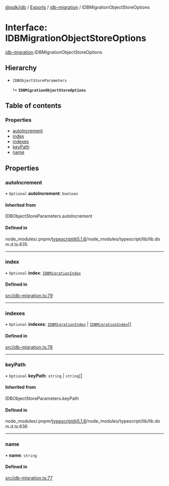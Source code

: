 [@isdk/idb](../README.md) / [Exports](../modules.md) / [idb-migration](../modules/idb_migration.md) / IDBMigrationObjectStoreOptions

# Interface: IDBMigrationObjectStoreOptions

[idb-migration](../modules/idb_migration.md).IDBMigrationObjectStoreOptions

## Hierarchy

- `IDBObjectStoreParameters`

  ↳ **`IDBMigrationObjectStoreOptions`**

## Table of contents

### Properties

- [autoIncrement](idb_migration.IDBMigrationObjectStoreOptions.md#autoincrement)
- [index](idb_migration.IDBMigrationObjectStoreOptions.md#index)
- [indexes](idb_migration.IDBMigrationObjectStoreOptions.md#indexes)
- [keyPath](idb_migration.IDBMigrationObjectStoreOptions.md#keypath)
- [name](idb_migration.IDBMigrationObjectStoreOptions.md#name)

## Properties

### autoIncrement

• `Optional` **autoIncrement**: `boolean`

#### Inherited from

IDBObjectStoreParameters.autoIncrement

#### Defined in

node_modules/.pnpm/typescript@5.1.6/node_modules/typescript/lib/lib.dom.d.ts:635

___

### index

• `Optional` **index**: [`IDBMigrationIndex`](idb_migration.IDBMigrationIndex.md)

#### Defined in

[src/idb-migration.ts:79](https://github.com/isdk/idb.js/blob/41b9e65/src/idb-migration.ts#L79)

___

### indexes

• `Optional` **indexes**: [`IDBMigrationIndex`](idb_migration.IDBMigrationIndex.md) \| [`IDBMigrationIndex`](idb_migration.IDBMigrationIndex.md)[]

#### Defined in

[src/idb-migration.ts:78](https://github.com/isdk/idb.js/blob/41b9e65/src/idb-migration.ts#L78)

___

### keyPath

• `Optional` **keyPath**: `string` \| `string`[]

#### Inherited from

IDBObjectStoreParameters.keyPath

#### Defined in

node_modules/.pnpm/typescript@5.1.6/node_modules/typescript/lib/lib.dom.d.ts:636

___

### name

• **name**: `string`

#### Defined in

[src/idb-migration.ts:77](https://github.com/isdk/idb.js/blob/41b9e65/src/idb-migration.ts#L77)
